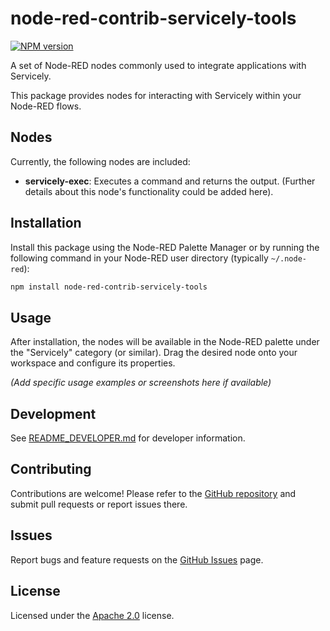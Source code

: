 # node-red-contrib-servicely-tools

[![NPM version](https://badge.fury.io/js/node-red-contrib-servicely-tools.svg)](https://badge.fury.io/js/node-red-contrib-servicely-tools)

A set of Node-RED nodes commonly used to integrate applications with Servicely.

This package provides nodes for interacting with Servicely within your Node-RED flows.

## Nodes

Currently, the following nodes are included:

*   **servicely-exec**: Executes a command and returns the output. (Further details about this node's functionality could be added here).

## Installation

Install this package using the Node-RED Palette Manager or by running the following command in your Node-RED user directory (typically `~/.node-red`):

```bash
npm install node-red-contrib-servicely-tools
```

## Usage

After installation, the nodes will be available in the Node-RED palette under the "Servicely" category (or similar). Drag the desired node onto your workspace and configure its properties.

*(Add specific usage examples or screenshots here if available)*

## Development

See [README_DEVELOPER.md](README_DEVELOPER.md) for developer information.

## Contributing

Contributions are welcome! Please refer to the [GitHub repository](https://github.com/Servicely/node-red-contrib-servicely-tools) and submit pull requests or report issues there.

## Issues

Report bugs and feature requests on the [GitHub Issues](https://github.com/Servicely/node-red-contrib-servicely-tools/issues) page.

## License

Licensed under the [Apache 2.0](LICENSE) license.




